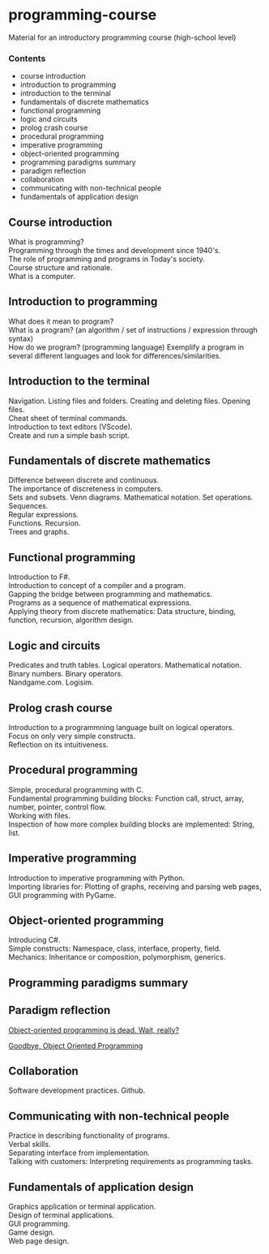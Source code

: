 # programming-course
Material for an introductory programming course (high-school level)

### Contents ###

* course introduction
* introduction to programming
* introduction to the terminal
* fundamentals of discrete mathematics
* functional programming
* logic and circuits
* prolog crash course
* procedural programming
* imperative programming
* object-oriented programming
* programming paradigms summary
* paradigm reflection
* collaboration
* communicating with non-technical people
* fundamentals of application design


## Course introduction ##

What is programming?<br>
Programming through the times and development since 1940's.<br>
The role of programming and programs in Today's society.<br>
Course structure and rationale.<br>
What is a computer.

## Introduction to programming ##

What does it mean to program?<br>
What is a program? (an algorithm / set of instructions / expression through syntax)<br>
How do we program? (programming language)
Exemplify a program in several different languages and look for differences/similarities.


## Introduction to the terminal ##

Navigation. Listing files and folders. Creating and deleting files. Opening files.<br>
Cheat sheet of terminal commands.<br>
Introduction to text editors (VScode).<br>
Create and run a simple bash script.


## Fundamentals of discrete mathematics ##

Difference between discrete and continuous.<br>
The importance of discreteness in computers.<br>
Sets and subsets. Venn diagrams. Mathematical notation. Set operations. Sequences.<br>
Regular expressions.<br>
Functions. Recursion.<br>
Trees and graphs.


## Functional programming ##

Introduction to F#.<br>
Introduction to concept of a compiler and a program.<br>
Gapping the bridge between programming and mathematics.<br>
Programs as a sequence of mathematical expressions.<br>
Applying theory from discrete mathematics: Data structure, binding, function, recursion, algorithm design.


## Logic and circuits ##

Predicates and truth tables. Logical operators. Mathematical notation.<br>
Binary numbers. Binary operators.<br>
Nandgame.com. Logisim.


## Prolog crash course ##

Introduction to a programmning language built on logical operators.<br>
Focus on only very simple constructs.<br>
Reflection on its intuitiveness.


## Procedural programming ##

Simple, procedural programming with C.<br>
Fundamental programming building blocks: Function call, struct, array, number, pointer, control flow.<br>
Working with files.<br>
Inspection of how more complex building blocks are implemented: String, list.


## Imperative programming ##

Introduction to imperative programming with Python.<br>
Importing libraries for: Plotting of graphs, receiving and parsing web pages, GUI programming with PyGame.


## Object-oriented programming ##

Introducing C#.<br>
Simple constructs: Namespace, class, interface, property, field.<br>
Mechanics: Inheritance or composition, polymorphism, generics.


## Programming paradigms summary ##



## Paradigm reflection ##

[Object-oriented programming is dead. Wait, really?](https://towardsdatascience.com/object-oriented-programming-is-dead-wait-really-db1f1f05cc44)

[Goodbye, Object Oriented Programming](https://cscalfani.medium.com/goodbye-object-oriented-programming-a59cda4c0e53)


## Collaboration ##

Software development practices. Github.


## Communicating with non-technical people ##

Practice in describing functionality of programs.<br>
Verbal skills.<br>
Separating interface from implementation.<br>
Talking with customers: Interpreting requirements as programming tasks.


## Fundamentals of application design ##

Graphics application or terminal application.<br>
Design of terminal applications.<br>
GUI programming.<br>
Game design.<br>
Web page design.<br>




